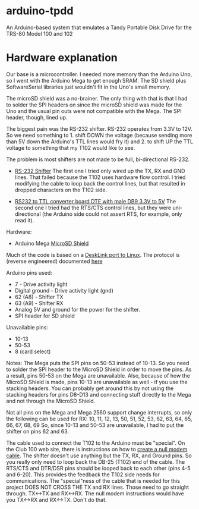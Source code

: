 # arduino-tpdd
An Arduino-based system that emulates a Tandy Portable Disk Drive for the TRS-80 Model 100 and 102

# Hardware explanation

Our base is a microcontroller.  I needed more memory than the Arduino Uno, so I went with the Arduino Mega to get enough SRAM.  The SD shield plus SoftwareSerial libraries just wouldn't fit in the Uno's small memory.

The microSD shield was a no-brainer.  The only thing with that is that I had to solder the SPI headers on since the microSD shield was made for the Uno and the usual pin outs were not compatible with the Mega.  The SPI header, though, lined up.

The biggest pain was the RS-232 shifter.  RS-232 operates from 3.3V to 12V.  So we need something to 1. shift DOWN the voltage (because sending more than 5V down the Arduino's TTL lines would fry it) and 2. to shift UP the TTL voltage to something that my T102 would like to see.

The problem is most shifters are not made to be full, bi-directional RS-232.

* [RS-232 Shifter](https://www.sparkfun.com/products/449)
The first one I tried only wired up the TX, RX and GND lines.  That failed because the T102 uses hardware flow control.  I tried modifying the cable to loop back the control lines, but that resulted in dropped characters on the T102 side.

* [RS232 to TTL converter board DTE with male DB9 3.3V to 5V](https://www.amazon.com/gp/product/B0088SNIOQ/ref=oh_aui_detailpage_o03_s01?ie=UTF8&psc=1)
The second one I tried had the RTS/CTS control lines, but they were uni-directional (the Arduino side could not assert RTS, for example, only read it).

Hardware:
* Arduino Mega
[MicroSD Shield](https://www.sparkfun.com/products/12761)

Much of the code is based on a [DeskLink port to Linux](http://www.bitchin100.com/).
The protocol is (reverse engineered) documented [here](http://bitchin100.com/wiki/index.php?title=TPDD_Base_Protocol)

Arduino pins used:
* 7 - Drive activity light
* Digital ground - Drive activity light (gnd)
* 62 (A8) - Shifter TX
* 63 (A9) - Shifter RX
* Analog 5V and ground for the power for the shifter.
* SPI header for SD shield

Unavailable pins:
* 10-13
* 50-53
* 8 (card select)

Notes:
The Mega puts the SPI pins on 50-53 instead of 10-13.  So you need to solder the SPI header to the MicroSD Shield in order to move the pins.  As a result, pins 50-53 on the Mega are unavailable.  Also, because of how the MicroSD Shield is made, pins 10-13 are unavailable as well - if you use the stacking headers.  You can probably get around this by not using the stacking headers for pins D8-D13 and connecting stuff directly to the Mega and not through the MicroSD Shield.

Not all pins on the Mega and Mega 2560 support change interrupts, so only the following can be used for RX:
10, 11, 12, 13, 50, 51, 52, 53, 62, 63, 64, 65, 66, 67, 68, 69
So, since 10-13 and 50-53 are unavailable, I had to put the shifter on pins 62 and 63.

The cable used to connect the T102 to the Arduino must be "special".
On the Club 100 web site, there is instructions on how to [create a null modem cable](http://www.club100.org/library/doc/cables.html).
The shifter doesn't use anything but the TX, RX, and Ground pins.  So you really only need to loop back the DB-25 (T102) end of the cable.  The RTS/CTS and DTR/DSR pins should be looped back to each other (pins 4-5 and 6-20).  This provides the feedback the T102 side needs for communications.
The "special"ness of the cable that is needed for this project DOES NOT CROSS THE TX and RX lines.  Those need to go straight through.  TX<->TX and RX<->RX.  The null modem instructions would have you TX<->RX and RX<->TX.  Don't do that.

